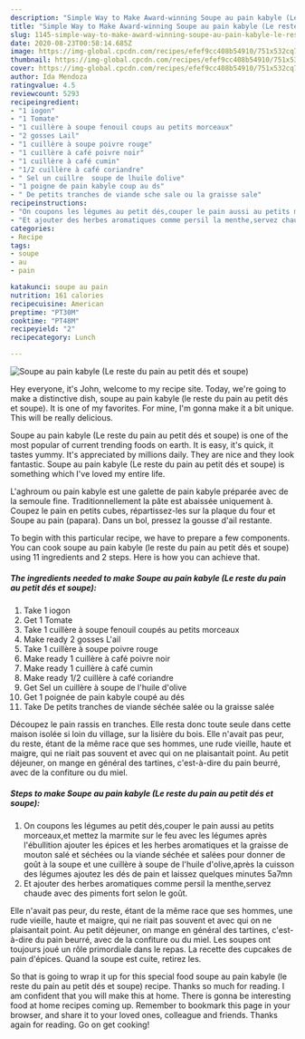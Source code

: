 ```yaml
---
description: "Simple Way to Make Award-winning Soupe au pain kabyle (Le reste du pain au petit dés et soupe)"
title: "Simple Way to Make Award-winning Soupe au pain kabyle (Le reste du pain au petit dés et soupe)"
slug: 1145-simple-way-to-make-award-winning-soupe-au-pain-kabyle-le-reste-du-pain-au-petit-des-et-soupe
date: 2020-08-23T00:58:14.685Z
image: https://img-global.cpcdn.com/recipes/efef9cc408b54910/751x532cq70/soupe-au-pain-kabyle-le-reste-du-pain-au-petit-des-et-soupe-photo-principale-de-la-recette.jpg
thumbnail: https://img-global.cpcdn.com/recipes/efef9cc408b54910/751x532cq70/soupe-au-pain-kabyle-le-reste-du-pain-au-petit-des-et-soupe-photo-principale-de-la-recette.jpg
cover: https://img-global.cpcdn.com/recipes/efef9cc408b54910/751x532cq70/soupe-au-pain-kabyle-le-reste-du-pain-au-petit-des-et-soupe-photo-principale-de-la-recette.jpg
author: Ida Mendoza
ratingvalue: 4.5
reviewcount: 5293
recipeingredient:
- "1 iogon"
- "1 Tomate"
- "1 cuillère à soupe fenouil coups au petits morceaux"
- "2 gosses Lail"
- "1 cuillère à soupe poivre rouge"
- "1 cuillère à café poivre noir"
- "1 cuillère à café cumin"
- "1/2 cuillère à café coriandre"
- " Sel un cuillre  soupe de lhuile dolive"
- "1 poigne de pain kabyle coup au ds"
- " De petits tranches de viande sche sale ou la graisse sale"
recipeinstructions:
- "On coupons les légumes au petit dés,couper le pain aussi au petits morceaux,et mettez la marmite sur le feu avec les légumes après l&#39;ébullition ajouter les épices et les herbes aromatiques et la graisse de mouton salé et séchées ou la viande séchée et salées pour donner de goût à la soupe et une cuillère à soupe de l&#39;huile d&#39;olive,après la cuisson des légumes ajoutez les dés de pain et laissez quelques minutes 5a7mn"
- "Et ajouter des herbes aromatiques comme persil la menthe,servez chaude avec des piments fort selon le goût."
categories:
- Recipe
tags:
- soupe
- au
- pain

katakunci: soupe au pain 
nutrition: 161 calories
recipecuisine: American
preptime: "PT30M"
cooktime: "PT48M"
recipeyield: "2"
recipecategory: Lunch

---
```



![Soupe au pain kabyle (Le reste du pain au petit dés et soupe)](https://img-global.cpcdn.com/recipes/efef9cc408b54910/751x532cq70/soupe-au-pain-kabyle-le-reste-du-pain-au-petit-des-et-soupe-photo-principale-de-la-recette.jpg)

Hey everyone, it's John, welcome to my recipe site. Today, we're going to make a distinctive dish, soupe au pain kabyle (le reste du pain au petit dés et soupe). It is one of my favorites. For mine, I'm gonna make it a bit unique. This will be really delicious.

Soupe au pain kabyle (Le reste du pain au petit dés et soupe) is one of the most popular of current trending foods on earth. It is easy, it's quick, it tastes yummy. It's appreciated by millions daily. They are nice and they look fantastic. Soupe au pain kabyle (Le reste du pain au petit dés et soupe) is something which I've loved my entire life.

L&#39;aghroum ou pain kabyle est une galette de pain kabyle préparée avec de la semoule fine. Traditionnellement la pâte est abaissée uniquement à. Coupez le pain en petits cubes, répartissez-les sur la plaque du four et Soupe au pain (papara). Dans un bol, pressez la gousse d&#39;ail restante.


To begin with this particular recipe, we have to prepare a few components. You can cook soupe au pain kabyle (le reste du pain au petit dés et soupe) using 11 ingredients and 2 steps. Here is how you can achieve that.

<!--inarticleads1-->

##### The ingredients needed to make Soupe au pain kabyle (Le reste du pain au petit dés et soupe):

1. Take 1 iogon
1. Get 1 Tomate
1. Take 1 cuillère à soupe fenouil coupés au petits morceaux
1. Make ready 2 gosses L&#39;ail
1. Take 1 cuillère à soupe poivre rouge
1. Make ready 1 cuillère à café poivre noir
1. Make ready 1 cuillère à café cumin
1. Make ready 1/2 cuillère à café coriandre
1. Get  Sel un cuillère à soupe de l&#39;huile d&#39;olive
1. Get 1 poignée de pain kabyle coupé au dés
1. Take  De petits tranches de viande séchée salée ou la graisse salée


Découpez le pain rassis en tranches. Elle resta donc toute seule dans cette maison isolée si loin du village, sur la lisière du bois. Elle n&#39;avait pas peur, du reste, étant de la même race que ses hommes, une rude vieille, haute et maigre, qui ne riait pas souvent et avec qui on ne plaisantait point. Au petit déjeuner, on mange en général des tartines, c&#39;est-à-dire du pain beurré, avec de la confiture ou du miel. 

<!--inarticleads2-->

##### Steps to make Soupe au pain kabyle (Le reste du pain au petit dés et soupe):

1. On coupons les légumes au petit dés,couper le pain aussi au petits morceaux,et mettez la marmite sur le feu avec les légumes après l&#39;ébullition ajouter les épices et les herbes aromatiques et la graisse de mouton salé et séchées ou la viande séchée et salées pour donner de goût à la soupe et une cuillère à soupe de l&#39;huile d&#39;olive,après la cuisson des légumes ajoutez les dés de pain et laissez quelques minutes 5a7mn
1. Et ajouter des herbes aromatiques comme persil la menthe,servez chaude avec des piments fort selon le goût.


Elle n&#39;avait pas peur, du reste, étant de la même race que ses hommes, une rude vieille, haute et maigre, qui ne riait pas souvent et avec qui on ne plaisantait point. Au petit déjeuner, on mange en général des tartines, c&#39;est-à-dire du pain beurré, avec de la confiture ou du miel. Les soupes ont toujours joué un rôle primordiale dans le repas. La recette des cupcakes de pain d&#39;épices. Quand la soupe est cuite, retirez les. 

So that is going to wrap it up for this special food soupe au pain kabyle (le reste du pain au petit dés et soupe) recipe. Thanks so much for reading. I am confident that you will make this at home. There is gonna be interesting food at home recipes coming up. Remember to bookmark this page in your browser, and share it to your loved ones, colleague and friends. Thanks again for reading. Go on get cooking!

